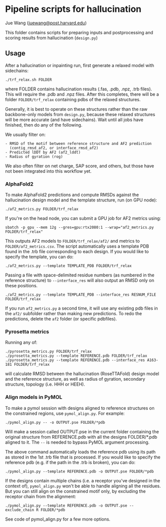 # Pipeline scripts for hallucination
Jue Wang (juewang@post.harvard.edu)    

This folder contains scripts for preparing inputs and postprocessing and
scoring results from hallucination (`design.py`)

## Usage

After a hallucination or inpainting run, first generate a relaxed model with sidechains:

    ./trf_relax.sh FOLDER

where FOLDER contains hallucination results (.fas, .pdb, .npz, .trb files).
This will require the .pdb and .npz files. After this completes, there will be
a folder `FOLDER/trf_relax` containing pdbs of the relaxed structures.

Generally, it is best to operate on these structures rather than the raw
backbone-only models from `design.py`, because these relaxed structures will be
more accurate (and have sidechains).  Wait until all jobs have finished, then
do any of the following. 

We usually filter on:

    - RMSD of the motif between reference structure and AF2 prediction
      (contig_rmsd_af2, or interface_rmsd_af2)
    - Predicted lDDT by AF2 (af2_lddt)
    - Radius of gyration (rog)

We also often filter on net charge, SAP score, and others, but those have not
been integrated into this workflow yet.


### AlphaFold2

To make AlphaFold2 predictions and compute RMSDs against the hallucination
design model and the template structure, run (on GPU node):

    ./af2_metrics.py FOLDER/trf_relax

If you're on the head node, you can submit a GPU job for AF2 metrics using:

    sbatch -p gpu --mem 12g --gres=gpu:rtx2080:1 --wrap="af2_metrics.py FOLDER/trf_relax"

This outputs AF2 models to `FOLDER/trf_relax/af2/` and metrics to
`FOLDER/af2_metrics.csv`.  The script automatically uses a template PDB found
in the .trb file corresponding to each design. If you would like to specify the
template, you can do:
  
    ./af2_metrics.py --template TEMPLATE_PDB FOLDER/trf_relax
  
Passing a file with space-delimited residue numbers (as numbered in the
reference structure) to `--interface_res` will also output an RMSD only on
these positions.
      
    ./af2_metrics.py --template TEMPLATE_PDB --interface_res RESNUM_FILE FOLDER/trf_relax

If you run `af2_metrics.py` a second time, it will use any existing pdb files
in the `af2/` subfolder rather than making new predictions. To redo the
predictions, delete the `af2` folder (or specific pdbfiles).

### Pyrosetta metrics

Running any of: 

    ./pyrosetta_metrics.py FOLDER/trf_relax
    ./pyrosetta_metrics.py --template REFERENCE.pdb FOLDER/trf_relax
    ./pyrosetta_metrics.py --template REFERENCE.pdb --interface_res A163-181 FOLDER/trf_relax

will calculate RMSD between the hallucination (RoseTTAFold) design model and
the reference structure, as well as radius of gyration, secondary structure,
topology (i.e. HHH or HEEH).


### Align models in PyMOL

To make a pymol session with designs aligned to reference structures on the
constrained regions, use `pymol_align.py`. For example:

    ./pymol_align.py -- -o OUTPUT.pse FOLDER/*pdb

Will make a session called OUTPUT.pse in the current folder containing the
original structure from REFERENCE.pdb with all the designs FOLDER/*.pdb aligned
to it. The `--` is needed to bypass PyMOL argument processing.

The above command automatically loads the reference pdb using its path as
stored in the 1st .trb file that is processed. If you would like to specify the
reference pdb (e.g. if the path in the .trb is broken), you can do:

    ./pymol_align.py --template REFERENCE.pdb -o OUTPUT.pse FOLDER/*pdb

If the designs contain multiple chains (i.e. a receptor you've designed in the
context of), `pymol_align.py` won't be able to handle aligning all the
residues. But you can still align on the constrained motif only, by excluding
the receptor chain from the alignment:

    ./pymol_align.py --template REFERENCE.pdb -o OUTPUT.pse --exclude_chain R FOLDER/*pdb

See code of pymol_align.py for a few more options. 


